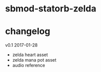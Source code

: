# sbmod-statorb-zelda
# changelog

v0.1 2017-01-28
* zelda heart asset
* zelda mana pot asset
* audio reference
